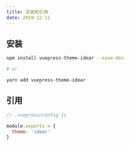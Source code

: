 ```yaml
---
title: 安装和引用
date: 2019-12-11
---
```


## 安装

```bash
npm install vuepress-theme-idear --save-dev

# or

yarn add vuepress-theme-idear
```

## 引用

```javascript
// .vuepress/config.js

module.exports = {
  theme: 'idear'
}  
```

